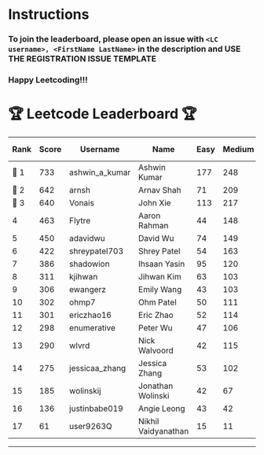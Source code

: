 # Instructions
### To join the leaderboard, please open an issue with `<LC username>, <FirstName LastName>` in the description and USE THE REGISTRATION ISSUE TEMPLATE
### Happy Leetcoding!!!


# 🏆 Leetcode Leaderboard 🏆

| Rank | Score | Username       | Name | Easy | Medium | Hard | Problems Solved |
|------|----------------|-----------------|-------------------|--------------|--------------|--------------|--------------|
| 🥇 1 | 733 | ashwin_a_kumar | Ashwin Kumar | 177 | 248 | 20 | 445 |
| 🥈 2 | 642 | arnsh | Arnav Shah | 71 | 209 | 51 | 331 |
| 🥉 3 | 640 | Vonais | John Xie | 113 | 217 | 31 | 361 |
| 4 | 463 | Flytre | Aaron Rahman | 44 | 148 | 41 | 233 |
| 5 | 450 | adavidwu | David Wu | 74 | 149 | 26 | 249 |
| 6 | 422 | shreypatel703 | Shrey Patel | 54 | 163 | 14 | 231 |
| 7 | 386 | shadowion | Ihsaan Yasin | 95 | 120 | 17 | 232 |
| 8 | 311 | kjihwan | Jihwan Kim | 63 | 103 | 14 | 180 |
| 9 | 306 | ewangerz | Emily Wang | 43 | 103 | 19 | 165 |
| 10 | 302 | ohmp7 | Ohm Patel | 50 | 111 | 10 | 171 |
| 11 | 301 | ericzhao16 | Eric Zhao | 52 | 114 | 7 | 173 |
| 12 | 298 | enumerative | Peter Wu | 47 | 106 | 13 | 166 |
| 13 | 290 | wlvrd | Nick Walvoord | 42 | 115 | 6 | 163 |
| 14 | 275 | jessicaa_zhang | Jessica Zhang | 53 | 102 | 6 | 161 |
| 15 | 185 | wolinskij | Jonathan Wolinski | 42 | 67 | 3 | 112 |
| 16 | 136 | justinbabe019 | Angie Leong | 43 | 42 | 3 | 88 |
| 17 | 61 | user9263Q | Nikhil Vaidyanathan | 15 | 11 | 8 | 34 |
---